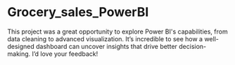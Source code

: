 # Grocery_sales_PowerBI
This project was a great opportunity to explore Power BI's capabilities, from data cleaning to advanced visualization. It’s incredible to see how a well-designed dashboard can uncover insights that drive better decision-making. I’d love your feedback! 
